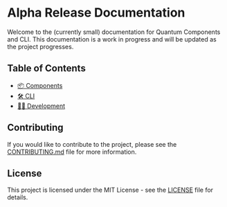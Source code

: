# Alpha Release Documentation

Welcome to the (currently small) documentation for Quantum Components and CLI. This documentation is a work in progress and will be updated as the project progresses.

## Table of Contents

-   [📦 Components](./components/README.md)
-   [🛠️ CLI](./cli/README.md)
-   [🧑‍💻 Development](./development/README.md)

## Contributing

If you would like to contribute to the project, please see the [CONTRIBUTING.md](../CONTRIBUTING.md) file for more information.

## License

This project is licensed under the MIT License - see the [LICENSE](../LICENSE) file for details.

